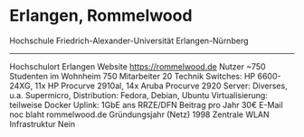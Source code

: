 # Erlangen, Rommelwood

  Hochschule                    Friedrich-Alexander-Universität Erlangen-Nürnberg
  ----------------------------- -------------------------------------------------------------------------
  Hochschulort                  Erlangen
  Website                       <https://rommelwood.de>
  Nutzer                        \~750
  Studenten im Wohnheim         750
  Mitarbeiter                   20
  Technik                       Switches: HP 6600-24XG, 11x HP Procurve 2910al, 14x Aruba Procurve 2920
                                Server: Diverses, u.a. Supermicro,
                                Distribution: Fedora, Debian, Ubuntu
                                Virtualisierung: teilweise Docker
                                Uplink: 1GbE ans RRZE/DFN
  Beitrag pro Jahr              30€
  E-Mail                        noc blaht rommelwood.de
  Gründungsjahr (Netz)          1998
  Zentrale WLAN Infrastruktur   Nein
